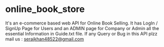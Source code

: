 # online_book_store

It's an e-commerce based web API for Online Book Selling. It has  LogIn / SignUp Page for Users and an ADMIN page for Company or Admin all the essential Information in Guide.txt file. If any Query or Bug in this API plzz mail us : serajkhan48522@gmail.com
